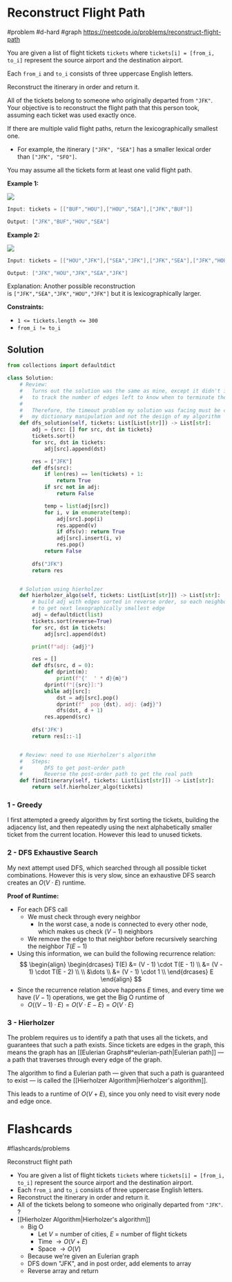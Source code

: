 # Reconstruct Flight Path
#problem #d-hard #graph
https://neetcode.io/problems/reconstruct-flight-path

You are given a list of flight tickets `tickets` where `tickets[i] = [from_i, to_i]` represent the source airport and the destination airport.

Each `from_i` and `to_i` consists of three uppercase English letters.

Reconstruct the itinerary in order and return it.

All of the tickets belong to someone who originally departed from `"JFK"`. Your objective is to reconstruct the flight path that this person took, assuming each ticket was used exactly once.

If there are multiple valid flight paths, return the lexicographically smallest one.

- For example, the itinerary `["JFK", "SEA"]` has a smaller lexical order than `["JFK", "SFO"]`.

You may assume all the tickets form at least one valid flight path.

**Example 1:**

![](https://imagedelivery.net/CLfkmk9Wzy8_9HRyug4EVA/e5ea2ea5-da22-4c22-a5c1-5840dab7fb00/public)

```java
Input: tickets = [["BUF","HOU"],["HOU","SEA"],["JFK","BUF"]]

Output: ["JFK","BUF","HOU","SEA"]
```

**Example 2:**

![](https://imagedelivery.net/CLfkmk9Wzy8_9HRyug4EVA/9bfece1f-1fec-4618-4f95-31b2abcd3100/public)

```java
Input: tickets = [["HOU","JFK"],["SEA","JFK"],["JFK","SEA"],["JFK","HOU"]]

Output: ["JFK","HOU","JFK","SEA","JFK"]
```

Explanation: Another possible reconstruction is `["JFK","SEA","JFK","HOU","JFK"]` but it is lexicographically larger.

**Constraints:**

- `1 <= tickets.length <= 300`
- `from_i != to_i`
## Solution
```python
from collections import defaultdict

class Solution:
    # Review:
    #   Turns out the solution was the same as mine, except it didn't include dictionary manipulation 
    #   to track the number of edges left to know when to terminate the algorithm.
    #    
    #   Therefore, the timeout problem my solution was facing must be caused by 
    #   my dictionary manipulation and not the design of my algorithm
    def dfs_solution(self, tickets: List[List[str]]) -> List[str]:
        adj = {src: [] for src, dst in tickets}
        tickets.sort()
        for src, dst in tickets:
            adj[src].append(dst)

        res = ["JFK"]
        def dfs(src):
            if len(res) == len(tickets) + 1:
                return True
            if src not in adj:
                return False

            temp = list(adj[src])
            for i, v in enumerate(temp):
                adj[src].pop(i)
                res.append(v)
                if dfs(v): return True
                adj[src].insert(i, v)
                res.pop()
            return False
            
        dfs("JFK")
        return res


    # Solution using hierholzer
    def hierholzer_algo(self, tickets: List[List[str]]) -> List[str]:
        # build adj with edges sorted in reverse order, so each neighbor list can be popped in O(1) time 
        # to get next lexographically smallest edge
        adj = defaultdict(list)
        tickets.sort(reverse=True)
        for src, dst in tickets:
            adj[src].append(dst)

        print(f"adj: {adj}")

        res = []
        def dfs(src, d = 0):
            def dprint(m):
                print(f"{'  ' * d}{m}")
            dprint(f"[{src}]:")
            while adj[src]:
                dst = adj[src].pop()
                dprint(f"  pop {dst}, adj: {adj}")
                dfs(dst, d + 1)
            res.append(src)
            
        dfs('JFK')
        return res[::-1]


    # Review: need to use Hierholzer's algorithm
    #   Steps:
    #       DFS to get post-order path
    #       Reverse the post-order path to get the real path 
    def findItinerary(self, tickets: List[List[str]]) -> List[str]:
        return self.hierholzer_algo(tickets)

```

### 1 - Greedy
I first attempted a greedy algorithm by first sorting the tickets, building the adjacency list, and then repeatedly using the next alphabetically smaller ticket from the current location. However this lead to unused tickets.
### 2 - DFS Exhaustive Search
My next attempt used DFS, which searched through all possible ticket combinations. However this is very slow, since an exhaustive DFS search creates an $O(V \cdot E)$ runtime.

**Proof of Runtime:**
- For each DFS call
	* We must check through every neighbor
		* In the worst case, a node is connected to every other node, which makes us check $(V - 1)$ neighbors
	* We remove the edge to that neighbor before recursively searching the neighbor $T(E - 1)$
- Using this information, we can build the following recurrence relation:
$$
\begin{align}
\begin{drcases}
T(E) &= (V - 1) \cdot T(E - 1) \\
&= (V - 1) \cdot T(E - 2) \\ \\
&\dots \\
&= (V - 1) \cdot 1 \\
\end{drcases} E
\end{align}
$$
- Since the recurrence relation above happens $E$ times, and every time we have $(V - 1)$ operations, we get the Big O runtime of
	- $O((V-1) \cdot E) = O(V \cdot E - E) = O(V \cdot E)$

### 3 - Hierholzer
The problem requires us to identify a path that uses all the tickets, and guarantees that such a path exists. Since tickets are edges in the graph, this means the graph has an [[Eulerian Graphs#^eulerian-path|Eulerian path]] — a path that traverses through every edge of the graph.

The algorithm to find a Eulerian path — given that such a path is guaranteed to exist — is called the [[Hierholzer Algorithm|Hierholzer's algorithm]]. 

This leads to a runtime of $O(V + E)$, since you only need to visit every node and edge once.


# Flashcards
#flashcards/problems 

Reconstruct flight path
- You are given a list of flight tickets `tickets` where `tickets[i] = [from_i, to_i]` represent the source airport and the destination airport.
- Each `from_i` and `to_i` consists of three uppercase English letters.
- Reconstruct the itinerary in order and return it.
- All of the tickets belong to someone who originally departed from `"JFK"`.
?
- [[Hierholzer Algorithm|Hierholzer's algorithm]]
	- Big O
		- Let $V$ = number of cities, $E$ = number of flight tickets
		- Time $\to O(V + E)$
		- Space $\to O(V)$
	- Because we're given an Eulerian graph
	- DFS down "JFK", and in post order, add elements to array
	- Reverse array and return
<!--SR:!2025-02-13,22,250-->